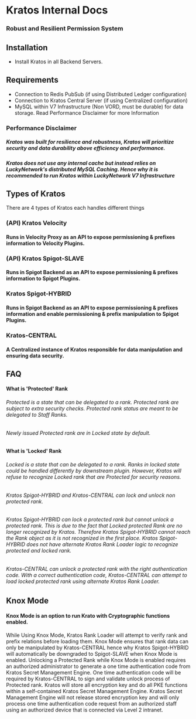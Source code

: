# Kratos Internal Docs
### Robust and Resilient Permission System

## Installation
- Install Kratos in all Backend Servers.

## Requirements
- Connection to Redis PubSub (if using Distributed Ledger configuration)
- Connection to Kratos Central Server (if using Centralized configuration)
- MySQL within V7 Infrastructure (Non VORD, must be durable) for data storage. Read Performance Disclaimer for more Information

### Performance Disclaimer
##### Kratos was built for resilience and robustness, Kratos will prioritize security and data durability above efficiency and performance.
##### Kratos does not use any internal cache but instead relies on LuckyNetwork's distributed MySQL Caching. Hence why it is recommended to run Kratos within LuckyNetwork V7 Infrastructure

## Types of Kratos 
There are 4 types of Kratos each handles different things
### (API) Kratos Velocity
#### Runs in Velocity Proxy as an API to expose permissioning & prefixes information to Velocity Plugins.
### (API) Kratos Spigot-SLAVE
#### Runs in Spigot Backend as an API to expose permissioning & prefixes information to Spigot Plugins.
### Kratos Spigot-HYBRID
#### Runs in Spigot Backend as an API to expose permissioning & prefixes information and enable permissioning & prefix manipulation to Spigot Plugins.
### Kratos-CENTRAL
#### A Centralized instance of Kratos responsible for data manipulation and ensuring data security.

## FAQ
#### What is 'Protected' Rank
###### Protected is a state that can be delegated to a rank. Protected rank are subject to extra security checks. Protected rank status are meant to be delegated to Staff Ranks.
###### Newly issued Protected rank are in Locked state by default.
#### What is 'Locked' Rank
###### Locked is a state that can be delegated to a rank. Ranks in locked state could be handled differently by downstream plugin. However, Kratos will refuse to recognize Locked rank that are Protected for security reasons.
###### Kratos Spigot-HYBRID and Kratos-CENTRAL can lock and unlock non protected rank.
###### Kratos Spigot-HYBRID can lock a protected rank but cannot unlock a protected rank. This is due to the fact that Locked protected Rank are no longer recognized by Kratos. Therefore Kratos Spigot-HYBRID cannot reach the Rank object as it is not recognized in the first place. Kratos Spigot-HYBRID does not have alternate Kratos Rank Loader logic to recognize protected and locked rank.
###### Kratos-CENTRAL can unlock a protected rank with the right authentication code. With a correct authentication code, Kratos-CENTRAL can attempt to load locked protected rank using alternate Kratos Rank Loader.

## Knox Mode
#### Knox Mode is an option to run Krato with Cryptographic functions enabled.
While Using Knox Mode, Kratos Rank Loader will attempt to verify rank and prefix relations before loading them. Knox Mode ensures that rank data can only be manipulated by Kratos-CENTRAL hence why Kratos Spigot-HYBRID will automatically be downgraded to Spigot-SLAVE when Knox Mode is enabled. Unlocking a Protected Rank while Knox Mode is enabled requires an authorized administrator to generate a one time authentication code from Kratos Secret Management Engine. One time authentication code will be required by Kratos-CENTRAL to sign and validate unlock process of Protected rank. Kratos will store all encryption key and do all PKE functions within a self-contained Kratos Secret Management Engine. Kratos Secret Management Engine will not release stored encryption key and will only process one time authentication code request from an authorized staff using an authorized device that is connected via Level 2 intranet.
